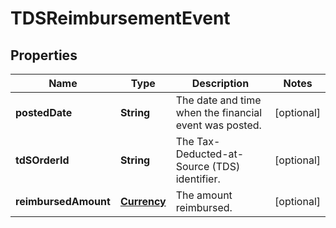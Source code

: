 
# TDSReimbursementEvent

## Properties
Name | Type | Description | Notes
------------ | ------------- | ------------- | -------------
**postedDate** | **String** | The date and time when the financial event was posted. |  [optional]
**tdSOrderId** | **String** | The Tax-Deducted-at-Source (TDS) identifier. |  [optional]
**reimbursedAmount** | [**Currency**](Currency.md) | The amount reimbursed. |  [optional]



